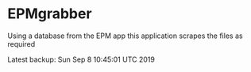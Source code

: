 # EPMgrabber
Using a database from the EPM app this application scrapes the files as required


Latest backup: Sun Sep 8 10:45:01 UTC 2019
